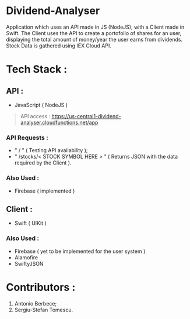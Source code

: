 # Dividend-Analyser
Application which uses an API made in JS (NodeJS), with a Client made in Swift. The Client uses the API to create a portofolio of shares for an user, displaying the total amount of money/year the user earns from dividends. Stock Data is gathered using IEX Cloud API.

# Tech Stack :

## API :
   * JavaScript ( NodeJS )
   > API access : https://us-central1-dividend-analyser.cloudfunctions.net/app
   
   ### API Requests :
   + " / " ( Testing API availability );
   + " /stocks/< STOCK SYMBOL HERE > " ( Returns JSON with the data required by the Client ).

   ### Also Used :
   * Firebase ( implemented )

## Client :
   * Swift ( UIKit )
   
   ### Also Used :
   * Firebase ( yet to be implemented for the user system )
   * Alamofire
   * SwiftyJSON 
   
# Contributors :
1. Antonio Berbece;
2. Sergiu-Stefan Tomescu.
